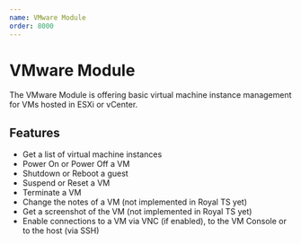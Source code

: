 ```yaml
---
name: VMware Module
order: 8000
---
```


# VMware Module

The VMware Module is offering basic virtual machine instance management for VMs hosted in ESXi or vCenter.

## Features

- Get a list of virtual machine instances
- Power On or Power Off a VM
- Shutdown or Reboot a guest
- Suspend or Reset a VM
- Terminate a VM
- Change the notes of a VM (not implemented in Royal TS yet)
- Get a screenshot of the VM (not implemented in Royal TS yet)
- Enable connections to a VM via VNC (if enabled), to the VM Console or to the host (via SSH)
